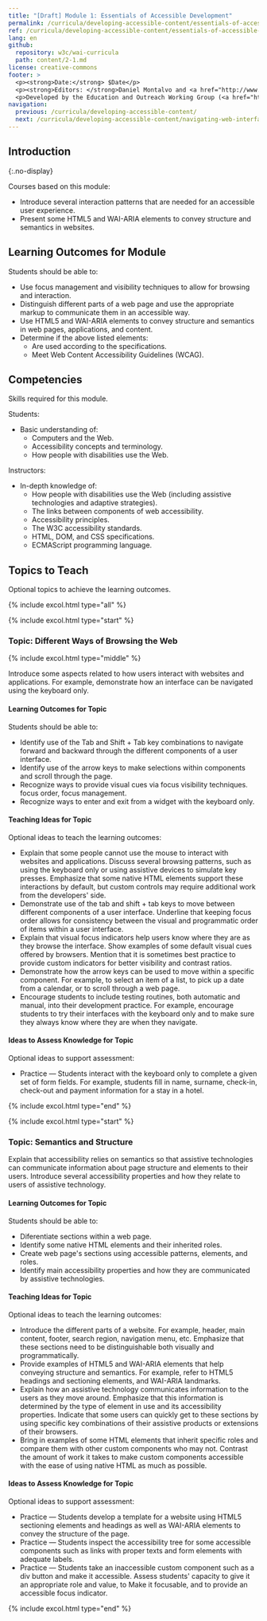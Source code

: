 ```yaml
---
title: "[Draft] Module 1: Essentials of Accessible Development"
permalink: /curricula/developing-accessible-content/essentials-of-accessible-development/
ref: /curricula/developing-accessible-content/essentials-of-accessible-development/
lang: en
github:
  repository: w3c/wai-curricula
  path: content/2-1.md
license: creative-commons
footer: >
  <p><strong>Date:</strong> $Date</p>
  <p><strong>Editors: </strong>Daniel Montalvo and <a href="http://www.w3.org/People/shadi/">Shadi Abou-Zahra</a>. Contributors: <a href="https://www.w3.org/WAI/EO/EOWG-members">EOWG Participants</a>. </p>
  <p>Developed by the Education and Outreach Working Group (<a href="http://www.w3.org/WAI/EO/">EOWG</a>). Developed with support from the <a href="https://www.w3.org/WAI/about/projects/wai-guide/">WAI-Guide Project</a> funded by the European Commission (EC) under the Horizon 2020 program (Grant Agreement 822245).</p>
navigation:
  previous: /curricula/developing-accessible-content/
  next: /curricula/developing-accessible-content/navigating-web-interfaces/
---
```


## Introduction
{:.no-display}

Courses based on this module:

* Introduce several interaction patterns that are needed for an accessible user experience.
* Present some HTML5 and WAI-ARIA elements to convey structure and semantics in websites.

## Learning Outcomes for Module

Students should be able to:

* Use focus management and visibility techniques to allow for browsing and interaction.
* Distinguish different parts of a web page and use the appropriate markup to communicate them in an accessible way.
* Use HTML5 and WAI-ARIA elements to convey structure and semantics in web pages, applications, and content.
* Determine if the above listed elements:
  * Are used according to the specifications.
  * Meet Web Content Accessibility Guidelines (WCAG).

## Competencies

Skills required for this module.

Students:

* Basic understanding of:
  * Computers and the Web.
  * Accessibility concepts and terminology.
  * How people with disabilities use the Web.

Instructors:

* In-depth knowledge of:
  * How people with disabilities use the Web (including assistive technologies and adaptive strategies).
  * The links between components of web accessibility.
  * Accessibility principles.  
  * The W3C accessibility standards.
  * HTML, DOM, and CSS specifications.
  * ECMAScript programming language.

## Topics to Teach

Optional topics to achieve the learning outcomes.

{% include excol.html type="all" %}

{% include excol.html type="start" %}

### Topic: Different Ways of Browsing the Web

{% include excol.html type="middle" %}

Introduce some aspects related to how users interact with websites and applications. For example, demonstrate how an interface can be navigated using the keyboard only.

#### Learning Outcomes for Topic

Students should be able to:

* Identify use of the Tab and Shift + Tab key combinations to navigate forward and backward through the different components of a user interface.
* Identify use of the arrow keys to make selections within components and scroll through the page.
* Recognize ways to provide visual cues via focus visibility techniques.
focus order, focus management.
* Recognize ways to enter and exit from a widget with the keyboard only.

#### Teaching Ideas for Topic

Optional ideas to teach the learning outcomes:

* Explain that some people cannot use the mouse to interact with websites and applications. Discuss several browsing patterns, such as using the keyboard only or using assistive devices to simulate key presses. Emphasize that some native HTML elements support these interactions by default, but custom controls may require additional work from the developers' side.
* Demonstrate use of the tab and shift + tab keys to move between different components of a user interface. Underline that keeping focus order allows for consistency between the visual and programmatic order of items within a user interface.
* Explain that visual focus indicators help users know where they are as they browse the interface. Show examples of some default visual cues offered by browsers. Mention that it is sometimes best practice to provide custom indicators for better visibility and contrast ratios.
* Demonstrate how the arrow keys can be used to move within a specific component. For example, to select an item of a list, to pick up a date from a calendar, or to scroll through a web page.
* Encourage students to include testing routines, both automatic and manual, into their development practice. For example, encourage students to try their interfaces with the keyboard only and to make sure they always know where they are when they navigate.

#### Ideas to Assess Knowledge for Topic

Optional ideas to support assessment:

* Practice &mdash; Students interact with the keyboard only to complete a given set of form fields. For example, students fill in name, surname, check-in, check-out and payment information for a stay in a hotel.

{% include excol.html type="end" %}

{% include excol.html type="start" %}

### Topic: Semantics and Structure

Explain that accessibility relies on semantics so that assistive technologies can communicate information about page structure and elements to their users. Introduce several accessibility properties and how they relate to users of assistive technology.

#### Learning Outcomes for Topic

Students should be able to:

* Diferentiate sections within a web page.
* Identify some native HTML elements and their inherited roles.
* Create web page's sections using accessible patterns, elements, and roles.
* Identify main accessibility properties and how they are communicated by assistive technologies.

#### Teaching Ideas for Topic

Optional ideas to teach the learning outcomes:

* Introduce the different parts of a website. For example, header, main content, footer, search region, navigation menu, etc. Emphasize that these sections need to be distinguishable both visually and programmatically.
* Provide examples of HTML5 and WAI-ARIA elements that help conveying structure and semantics. For example, refer to HTML5 headings and sectioning elements, and WAI-ARIA landmarks.
* Explain how an assistive technology communicates information to the users as they move around. Emphasize that this information is determined by the type of element in use and its accessibility properties. Indicate that some users can quickly get to these sections by using specific key combinations of their assistive products or extensions of their browsers.
* Bring in examples of some HTML elements that inherit specific roles and compare them with other custom components who may not. Contrast the amount of work it takes to make custom components accessible with the ease of using native HTML as much as possible.

#### Ideas to Assess Knowledge for Topic

Optional ideas to support assessment:

* Practice &mdash; Students develop a template for a website using HTML5 sectioning elements and headings as well as WAI-ARIA elements to convey the structure of the page.
* Practice &mdash; Students inspect the accessibility tree for some accessible components such as links with proper texts and form elements with adequate labels.
* Practice &mdash; Students take an inaccessible custom component such as a div button and make it accessible. Assess students' capacity to give it an appropriate role and value, to Make it focusable, and to provide an accessible focus indicator.

{% include excol.html type="end" %}

